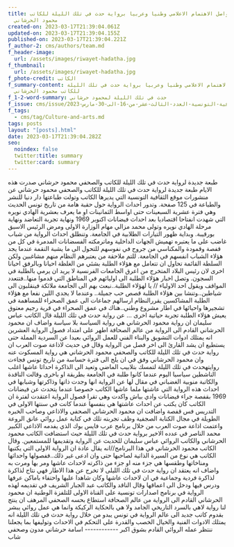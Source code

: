 ```yaml
---
title: تواصل الاهتمام الاعلامي وطنيا وعربيا برواية حدث في تلك الليلة للكاتب
  محمود الحرشاني
created-on: 2023-03-17T21:39:04.061Z
updated-on: 2023-03-17T21:39:04.155Z
published-on: 2023-03-17T21:39:04.221Z
f_author-2: cms/authors/team.md
f_header-image:
  url: /assets/images/riwayet-hadatha.jpg
f_thumbnail:
  url: /assets/images/riwayet-hadatha.jpg
f_photo-credit: الكاتب
f_summary-content: تواصل الاهتمام الاعلامي وطنيا وعربيا برواية حدث في تلك الليلة
  للكاتب محمود الحرشاني
f_1-2-word-summary: حدث في تلك الليلة لمحمود حرشاني
f_issue: cms/issue/مجلة-الثقافية-التونسية-العدد-الثالث-عشر-من-16-الى-30-مارس-2023.md
f_tags:
  - cms/tag/Culture-and-arts.md
tags: posts
layout: "[posts].html"
date: 2023-03-17T21:39:04.282Z
seo:
  noindex: false
  twitter:title: summary
  twitter:card: summary
---
```

طبعة جديدة لرواية حدث في تلك الليلة للكاتب والصحفي محمود حرشاني صدرت هذه الايام طبعة جديدة لرواية حدث في تلك الليلة للكاتب والصحفي محمود حرشاني عن منشورات موقع الثقافية التونسية التي يديرها الكاتب وتولت طباعتها دار دنيا للنشر والطباعة في 125 صفحة. وتدور احداث الرواية حول حقبة هامة من تاريخ تونس الحديث وهي فترة عشرية السبعينات حتى اواسط الثمانينات  او ما  يعرف بعشرية الهادي نويره التي شهدت انفتاحا اقتصاديا بعد  احداث فيضانات اكنوبر 1969 ونهاية تجربة التعاضد ونهاية مرحلة الهادي نويره  وتولى محمد مزالي مهام الوزارة الاولى ومرض الرئيس الاسبق بورقيبة. وبداية ظهور التيارات الطلابية  في الجامعة. وتنطلق احداث الرواية من شباب غاضب على  ما يعتبره تهميش الجهات الداخلية  وماترمكته الفسضانات المدمرة في كل من قفصة وقمودة والمكناسي من جروح في نفوسهم للتحول الى ما يشبة النقمة  عندما يجد هؤلاء الشباب انفسهم في الجامعة. للتم ملاحقة من يعتبرهم النظام منهم مشاغبين ولكن السلطة القائمة تحاول ان تتعامل مع هؤلاء الطلبة بشئي من الغلظة احيانا وبالرفق احيانا اخرى لان رئيس البلاد  المتخرج من اعرق الجامعات الفرنسية لا يريد ان يرمي بالطلبة في السجون. وتصل اخبار هؤلاء الطلبة الى اوليائهم في المناطق التي قدموا منها..فتتعدد المواقف ويقول احد الاولياء // يا لهؤلاء الطلبة..نبعث بهم الى الجامعة ملائكة فينقلبون الى شياطين..وتنشا بين هؤلاء الطلبة قصص حب جميلة.. وعندما لا يجدي اللين نفعا مع هؤلاء الطلبة المشاكسين يقررالنظام ارسالهم جماعات الى عمق الصحراء للمساهمة في تشجيرها واحيائها في اطار مشروع وطني..هناك في عمق الصحراء في قرية رجيم معتوق يعيش هؤلاء الطلبة تجربة حياتية اخرى ... عن رواية حدث في تلك الليلة قال الكاتب عباس سليمان ان رواية محمود الحرشاني هي رواية السياسة بلا سياسة واضاف ان محمود الحرشاني القادم الى الرواية من عالم الصحافة اطهر على امتداد فصول الرواية العشرين انه يمتلك ادوات التشويق والبناء الفني للعمل الروائي بعيدا عن السردية المملة حتى يستطيع ان يشد  القارئ  الى اخر فصل من الرواية وقال في حديث لاذاعة صوت العرب ان رواية حدث في تلك الليلة للكاتب والصحفي محمود الحرشاني هي رواية المسكوت عنه وان محمود الحرشاني وفق في ان يلج الى فترة حساسة من تاريخ تونس فجاءت روايتهحدث في تلك الليلة لتمسك بتلابيب الماضي وتعيد الى الذاكرة احداثا  عاشها اغلب الناشطين سياسيا اليوم عندما كانوا طلبة في الجامعة بطريقة او باخرى وقالت الناقدة والكاتبة منوبية الغضباني في مقال لها عن الرواية انها وجدت ذاتها وذاكرتها وشبابها في احداث هذه الرواية التي عاشتها ملما عاشها الكاتب خصوصا عندما يتحدث عن فيضانات 1969 بقفصة جراء فيضانات وادي بياش واكدت  وهي تقرا فصول الرواية اعتقدت لفترة ان الكاتب كان يكتب عن احداث عاشتها هي بنفسها  عندما كانت في سنتها الاولى في التدريس فس قفصة واضافت ان محمود الحرشاني الصحفي والاذاعي وصاحب الخبره الطويلة في مجال الكتابة الصجفية وظف تجربته تلك في كتابة عمل روائي عانق الروعة واعتمت اذاعة صوت العرب من خلال برنامج عرب فايس بوك الذي يفدمه الاذاعي الكبير محمد الناصر في عدده الاخير برواية حدث في تلك الليلة حيث استضافت الكاتب محمود الحرشاني والكاتب الروائي عباس سليمان  للحديث عن الرواية وتقديمها للمستمعين. وقال الكاتب محمود الحرشاني في هذا البرنامج//انه يقال عادة ان الرواية الاولى التي يكتبها الكاتب هي نوع من السيرة الذاتية لصاحبها حتى وان ادعى غير ذلك..ففصولها واحداثها ومناخاتها وطقسها هي جزء منه او جزء من ذاكرته لاحداث عاشها ومر بها ومرت به واضاف انه يعتقد ان رواية حدث في تلك الليلى لا تخرج عن هذا الاطار  فهي نتاج لذاكرة لذاكرة فردية وجماعية في ان لاحداث عاشها وكان شاهدا عليها واحتفاء باماكن عرفها ودرس فيها ودخل الى اعماقها وقال الناقد والكاتب عبد الجبار الشريف في تقديمه لهذه الرواية في برنامج اصدارات تونسية على القناة الاولى للتلفزة الوطنية ان محمود الحرشاني القادم الى الرواية من عالم الصحافة استطاع بحسه الصحفي المرهف ان ينتج لنا رواية لاهي بالسرد التاريخي الجامد ولا هي  بالحكاية الركيكة وانما هي عمل روائي يبشر  بقدوم كاتب جديد الى عالم الرواية في تونس يبدو من خلال رواية حدث في تلك الليلة انه يمتلك الادوات الفنية والخيال الخصب والقدرة على التحكم في الاحداث وتوليفها بما يجعلنا ننتظر عمله الروائي القادم بشوق اكبر ------------ اسامة حرشاني مدون وصحفي شاب